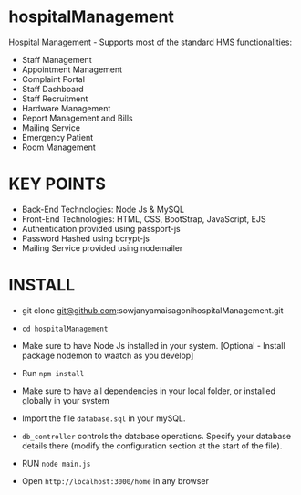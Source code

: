 # hospitalManagement

Hospital Management - Supports most of the standard HMS functionalities:

* Staff Management
* Appointment Management
* Complaint Portal
* Staff Dashboard
* Staff Recruitment
* Hardware Management
* Report Management and Bills
* Mailing Service
* Emergency Patient
* Room Management

# KEY POINTS

* Back-End Technologies: Node Js & MySQL
* Front-End Technologies: HTML, CSS, BootStrap, JavaScript, EJS
* Authentication provided using passport-js
* Password Hashed using bcrypt-js
* Mailing Service provided using nodemailer



# INSTALL

* git clone git@github.com:sowjanyamaisagonihospitalManagement.git

* `cd hospitalManagement`

* Make sure to have Node Js installed in your system. [Optional - Install package nodemon to waatch as you develop]

* Run `npm install`

* Make sure to have all dependencies in your local folder, or installed globally in your system

* Import the file `database.sql` in your mySQL.

* `db_controller` controls the database operations. Specify your database details there (modify the configuration section at the start of the file).
  
* RUN `node main.js`

* Open `http://localhost:3000/home` in any browser




